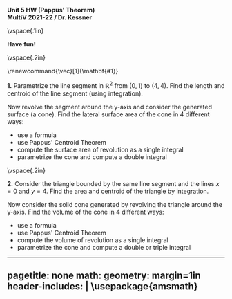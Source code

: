 __Unit 5 HW (Pappus' Theorem)__   
__MultiV 2021-22 / Dr. Kessner__    

\vspace{.1in}

__Have fun!__

\vspace{.2in}

\renewcommand{\vec}[1]{\mathbf{#1}}

__1.__  Parametrize the line segment in $\mathbb{R}^2$ from $(0,1)$ to $(4,4)$.
Find the length and centroid of the line segment (using integration).  

Now revolve the segment around the y-axis and consider the generated surface (a
cone).  Find the lateral surface area of the cone in 4 different ways: 

* use a formula
* use Pappus' Centroid Theorem 
* compute the surface area of revolution as a single integral
* parametrize the cone and compute a double integral

\vspace{.2in}

__2.__  Consider the triangle bounded by the same line segment and the lines
$x=0$ and $y=4$.  Find the area and centroid of the triangle by integration.

Now consider the solid cone generated by revolving the triangle around the
y-axis.  Find the volume of the cone in 4 different ways: 

* use a formula
* use Pappus' Centroid Theorem
* compute the volume of revolution as a single integral
* parametrize the cone and compute a double or triple integral

---
pagetitle: none
math: <script src="https://cdnjs.cloudflare.com/ajax/libs/mathjax/2.7.1/MathJax.js?config=TeX-AMS_CHTML-full" type="text/javascript"></script>
geometry: margin=1in
header-includes: |
    \usepackage{amsmath}
---


